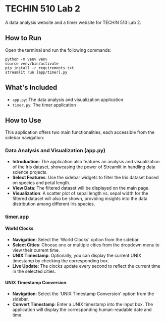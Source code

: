 # TECHIN 510 Lab 2

A data analysis website and a timer website for TECHIN 510 Lab 2.

## How to Run

Open the terminal and run the following commands:

```
python -m venv venv
source venv/bin/activate
pip install -r requirements.txt
streamlit run [app/timer].py
```

## What's Included

- `app.py`: The data analysis and visualization application
- `timer.py`: The timer application

## How to Use
This application offers two main functionalities, each accessible from the sidebar navigation:

### Data Analysis and Visualization (app.py)

- **Introduction**: The application also features an analysis and visualization of the Iris dataset, showcasing the power of Streamlit in handling data science projects.
- **Select Features**: Use the sidebar widgets to filter the Iris dataset based on species and petal length.
- **View Data**: The filtered dataset will be displayed on the main page.
- **Visualization**: A scatter plot of sepal length vs. sepal width for the filtered dataset will also be shown, providing insights into the data distribution among different Iris species.



### timer.app
#### World Clocks

- **Navigation**: Select the 'World Clocks' option from the sidebar.
- **Select Cities**: Choose one or multiple cities from the dropdown menu to view their current time.
- **UNIX Timestamp**: Optionally, you can display the current UNIX timestamp by checking the corresponding box.
- **Live Update**: The clocks update every second to reflect the current time in the selected cities.

#### UNIX Timestamp Conversion

- **Navigation**: Select the 'UNIX Timestamp Conversion' option from the sidebar.
- **Convert Timestamp**: Enter a UNIX timestamp into the input box. The application will display the corresponding human-readable date and time.


